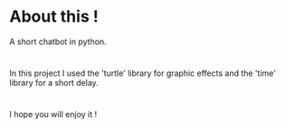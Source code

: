 # About this !

A short chatbot in python.

#
In this project I used the 'turtle' library  for graphic effects and the 'time' library for a short delay.

#
I hope you will enjoy it !
